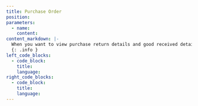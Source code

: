 ```yaml
---
title: Purchase Order
position:
parameters:
  - name:
    content:
content_markdown: |-
  When you want to view purchase return details and good received details, you have to click ‘purchase’ button. 
  {: .info }
left_code_blocks:
  - code_block:
    title:
    language:
right_code_blocks:
  - code_block:
    title:
    language:
---
```

